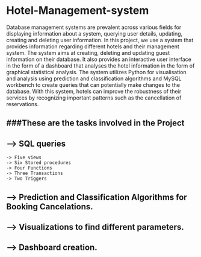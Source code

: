 # Hotel-Management-system 

Database management systems are prevalent across various fields for displaying information about a system, querying user details, updating, creating and deleting user information. In this project, we use a system that provides information regarding different hotels and their management system. The system aims at creating, deleting and updating guest information on their database. It also provides an interactive user interface in the form of a dashboard that analyses the hotel information in the form of graphical statistical analysis. The system utilizes Python for visualisation and analysis using prediction and classification algorithms and MySQL workbench to create queries that can potentially make changes to the database. With this system, hotels can improve the robustness of their services by recognizing important patterns such as the cancellation of reservations.

###These are the tasks involved in the Project
-------------
--> SQL queries
-----------
    -> Five views 
    -> Six Stored procedures 
    -> Four Functions 
    -> Three Transactions
    -> Two Triggers 
--> Prediction and Classification Algorithms for Booking Cancelations.
-----------
--> Visualizations to find different parameters.
----------
--> Dashboard creation. 
---------
    
